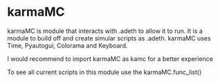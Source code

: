 # karmaMC
karmaMC is module that interacts with .adeth to allow it to run. It is a module to build off and create simular scripts as .adeth. karmaMC uses Time, Pyautogui, Colorama and Keyboard.

I would recommend to import karmaMC as kamc for a better experience

To see all current scripts in this module use the karmaMC.func_list()
